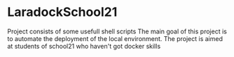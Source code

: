 # LaradockSchool21

Project consists of some usefull shell scripts
The main goal of this project is to automate the deployment of the local environment. 
The project is aimed at students of school21 who haven't got docker skills
